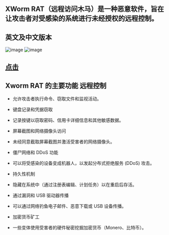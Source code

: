 ## XWorm RAT（远程访问木马）是一种恶意软件，旨在让攻击者对受感染的系统进行未经授权的远程控制。

## 英文及中文版本

![image](https://github.com/user-attachments/assets/96ad77f8-12c5-4d47-8e62-7c841cf503ef)
![image](https://github.com/user-attachments/assets/916c8b1a-777b-4200-bf0a-df0793302291)


## [点击](https://rentry.org/xw0rm)


## Xworm RAT 的主要功能 远程控制

- 允许攻击者执行命令、窃取文件和监视活动。

- 键盘记录和凭据窃取

- 记录按键以窃取密码、信用卡详细信息和其他敏感数据。

- 屏幕截图和网络摄像头访问

- 未经同意截取屏幕截图并激活受害者的网络摄像头。

- 僵尸网络和 DDoS 功能

- 可以将受感染的设备变成机器人，以发起分布式拒绝服务 (DDoS) 攻击。

- 持久性机制

- 隐藏在系统中（通过注册表编辑、计划任务）以在重启后存活。

- 通过漏洞和 USB 驱动器传播

- 可以通过网络钓鱼电子邮件、恶意下载或 USB 设备传播。

- 加密货币矿工

- 一些变体使用受害者的硬件秘密挖掘加密货币（Monero、比特币）。